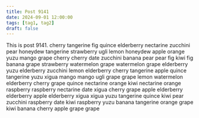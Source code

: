 ```yaml
---
title: Post 9141
date: 2024-09-01 12:00:00
tags: [tag1, tag2]
draft: false
---
```

This is post 9141.
cherry
tangerine
fig
quince
elderberry
nectarine
zucchini
pear
honeydew
tangerine
strawberry
ugli
lemon
honeydew
apple
orange
yuzu
mango
grape
cherry
cherry
date
zucchini
banana
pear
pear
fig
kiwi
fig
banana
grape
strawberry
watermelon
grape
watermelon
grape
elderberry
yuzu
elderberry
zucchini
lemon
elderberry
cherry
tangerine
apple
quince
tangerine
yuzu
xigua
mango
mango
ugli
grape
grape
lemon
watermelon
elderberry
cherry
grape
quince
nectarine
orange
kiwi
nectarine
orange
raspberry
raspberry
nectarine
date
xigua
cherry
grape
apple
elderberry
elderberry
apple
elderberry
xigua
xigua
yuzu
tangerine
quince
kiwi
pear
zucchini
raspberry
date
kiwi
raspberry
yuzu
banana
tangerine
orange
grape
kiwi
banana
cherry
apple
grape
grape
